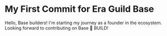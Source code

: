 # My First Commit for Era Guild Base

Hello, Base builders! I'm starting my journey as a founder in the ecosystem.
Looking forward to contributing on Base 🚀
BUILD!
